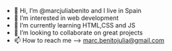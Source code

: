   - 👋 Hi, I’m @marcjuliabenito and I live in Spain
- 👀 I’m interested in web development
- 🌱 I’m currently learning HTML,CSS and JS
- 💞️ I’m looking to collaborate on great projects
- 📫 How to reach me --> marc.benitojulia@gmail.com

<!---
marcjuliabenito/marcjuliabenito is a ✨ special ✨ repository because its `README.md` (this file) appears on your GitHub profile.
You can click the Preview link to take a look at your changes.
--->
